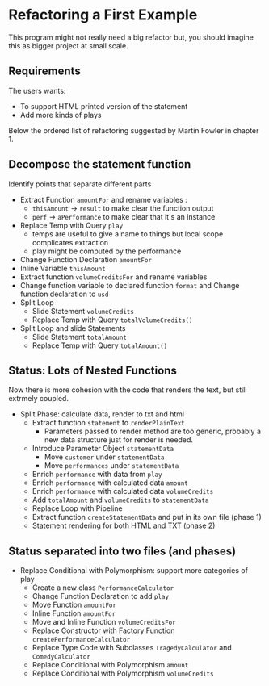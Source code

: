 # Refactoring a First Example

This program might not really need a big refactor but, you should
imagine this as bigger project at small scale.

## Requirements

The users wants:
- To support HTML printed version of the statement
- Add more kinds of plays

Below the ordered list of refactoring suggested by Martin Fowler in chapter 1.

## Decompose the statement function

Identify points that separate different parts

- Extract Function `amountFor` and rename variables :
  - `thisAmount` -> `result` to make clear the function output
  - `perf` -> `aPerformance` to make clear that it's an instance
- Replace Temp with Query `play`
  - temps are useful to give a name to things but local scope complicates extraction
  - play might be computed by the performance
- Change Function Declaration `amountFor`
- Inline Variable `thisAmount`
- Extract function `volumeCreditsFor` and rename variables
- Change function variable to declared function `format` and Change function declaration to `usd`
- Split Loop
  - Slide Statement `volumeCredits`
  - Replace Temp with Query `totalVolumeCredits()`
- Split Loop and slide Statements
  - Slide Statement `totalAmount`
  - Replace Temp with Query `totalAmount()`

## Status: Lots of Nested Functions

Now there is more cohesion with the code that renders the text, but still extrmely coupled.

- Split Phase: calculate data, render to txt and html
  - Extract function `statement` to `renderPlainText`
    - Parameters passed to render method are too generic, probably a new data structure just for render is needed.
  - Introduce Parameter Object `statementData`
    - Move `customer` under `statementData`
    - Move `performances` under `statementData`
  - Enrich `performance` with data from `play`
  - Enrich `performance` with calculated data `amount`
  - Enrich `performance` with calculated data `volumeCredits`
  - Add `totalAmount` and `volumeCredits` to `statementData`
  - Replace Loop with Pipeline
  - Extract function `createStatementData` and put in its own file (phase 1)
  - Statement rendering for both HTML and TXT (phase 2)

## Status separated into two files (and phases)

- Replace Conditional with Polymorphism: support more categories of play
  - Create a new class `PerformanceCalculator`
  - Change Function Declaration to add `play`
  - Move Function `amountFor`
  - Inline Function `amountFor`
  - Move and Inline Function `volumeCreditsFor`
  - Replace Constructor with Factory Function `createPerformanceCalculator`
  - Replace Type Code with Subclasses `TragedyCalculator` and `ComedyCalculator`
  - Replace Conditional with Polymorphism `amount`
  - Replace Conditional with Polymorphism `volumeCredits`
